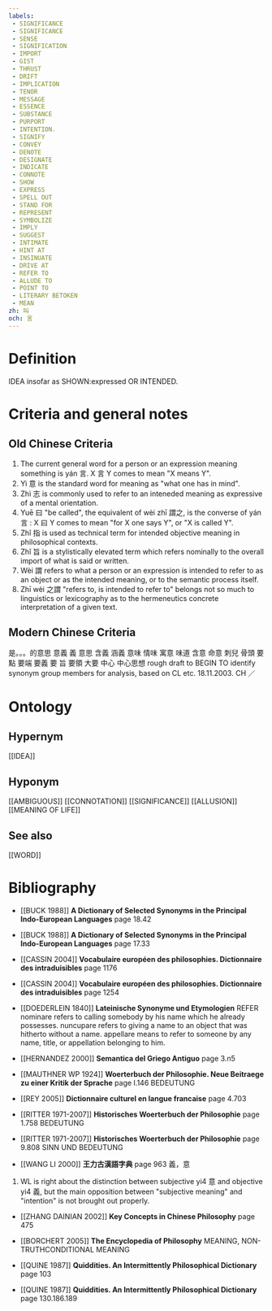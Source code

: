 ```yaml
---
labels: 
 - SIGNIFICANCE
 - SIGNIFICANCE
 - SENSE
 - SIGNIFICATION
 - IMPORT
 - GIST
 - THRUST
 - DRIFT
 - IMPLICATION
 - TENOR
 - MESSAGE
 - ESSENCE
 - SUBSTANCE
 - PURPORT
 - INTENTION.
 - SIGNIFY
 - CONVEY
 - DENOTE
 - DESIGNATE
 - INDICATE
 - CONNOTE
 - SHOW
 - EXPRESS
 - SPELL OUT
 - STAND FOR
 - REPRESENT
 - SYMBOLIZE
 - IMPLY
 - SUGGEST
 - INTIMATE
 - HINT AT
 - INSINUATE
 - DRIVE AT
 - REFER TO
 - ALLUDE TO
 - POINT TO
 - LITERARY BETOKEN
 - MEAN
zh: 叫
och: 言
---
```


# Definition
IDEA insofar as SHOWN:expressed OR INTENDED.
# Criteria and general notes
## Old Chinese Criteria
1. The current general word for a person or an expression meaning something is yán 言. X 言 Y comes to mean "X means Y".
2. Yì 意 is the standard word for meaning as "what one has in mind".
3. Zhì 志 is commonly used to refer to an inteneded meaning as expressive of a mental orientation.
4. Yuē 曰 "be called", the equivalent of wèi zhī 謂之, is the converse of yán 言 : X 曰 Y comes to mean "for X one says Y", or "X is called Y".
5. Zhǐ 指 is used as technical term for intended objective meaning in philosophical contexts.
6. Zhǐ 旨 is a stylistically elevated term which refers nominally to the overall import of what is said or written.
7. Wèi 謂 refers to what a person or an expression is intended to refer to as an object or as the intended meaning, or to the semantic process itself.
8. Zhī wèi 之謂 "refers to, is intended to refer to" belongs not so much to linguistics or lexicography as to the hermeneutics concrete interpretation of a given text.
## Modern Chinese Criteria
是。。。的意思
意義
義
意思
含義
涵義
意味
情味
寓意
味道
含意
命意
刺兒
骨頭
要點
要端
要義
要
旨
要領
大要
中心
中心思想
rough draft to BEGIN TO identify synonym group members for analysis, based on CL etc. 18.11.2003. CH ／
# Ontology

## Hypernym
[[IDEA]]
## Hyponym
[[AMBIGUOUS]]
[[CONNOTATION]]
[[SIGNIFICANCE]]
[[ALLUSION]]
[[MEANING OF LIFE]]
## See also
[[WORD]]
# Bibliography
- [[BUCK 1988]]
**A Dictionary of Selected Synonyms in the Principal Indo-European Languages** page 18.42

- [[BUCK 1988]]
**A Dictionary of Selected Synonyms in the Principal Indo-European Languages** page 17.33

- [[CASSIN 2004]]
**Vocabulaire européen des philosophies. Dictionnaire des intraduisibles** page 1176

- [[CASSIN 2004]]
**Vocabulaire européen des philosophies. Dictionnaire des intraduisibles** page 1254

- [[DOEDERLEIN 1840]]
**Lateinische Synonyme und Etymologien** 
REFER
nominare refers to calling somebody by his  name which he already possesses.
nuncupare refers to giving a name to an object that was hitherto without a name.
appellare means to refer to someone by any name, title, or appellation belonging to him.
- [[HERNANDEZ 2000]]
**Semantica del Griego Antiguo** page 3.n5

- [[MAUTHNER WP 1924]]
**Woerterbuch der Philosophie. Neue Beitraege zu einer Kritik der Sprache** page I.146
BEDEUTUNG
- [[REY 2005]]
**Dictionnaire culturel en langue francaise** page 4.703

- [[RITTER 1971-2007]]
**Historisches Woerterbuch der Philosophie** page 1.758
BEDEUTUNG
- [[RITTER 1971-2007]]
**Historisches Woerterbuch der Philosophie** page 9.808
SINN UND BEDEUTUNG
- [[WANG LI 2000]]
**王力古漢語字典** page 963
義，意
1. WL is right about the distinction between subjective yi4 意 and objective yi4 義, but the main opposition between "subjective meaning" and "intention" is not brought out properly.
- [[ZHANG DAINIAN 2002]]
**Key Concepts in Chinese Philosophy** page 475

- [[BORCHERT 2005]]
**The Encyclopedia of Philosophy** 
MEANING, NON-TRUTHCONDITIONAL MEANING
- [[QUINE 1987]]
**Quiddities. An Intermittently Philosophical Dictionary** page 103

- [[QUINE 1987]]
**Quiddities. An Intermittently Philosophical Dictionary** page 130.186.189
